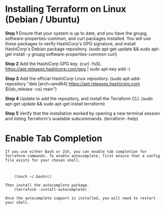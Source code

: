# Installing Terraform on Linux (Debian / Ubuntu)

**Step 1**
   Ensure that your system is up to date, and you have the gnupg, software-properties-common, and curl packages installed. You will use these packages to verify HashiCorp's GPG signature, and install HashiCorp's Debian package repository.
        (sudo apt-get update && sudo apt-get install -y gnupg software-properties-common curl)

**Step 2**
    Add the HashiCorp GPG key.
     (curl -fsSL https://apt.releases.hashicorp.com/gpg | sudo apt-key add -)

**Step 3**
    Add the official HashiCorp Linux repository.
        (sudo apt-add-repository "deb [arch=amd64] https://apt.releases.hashicorp.com $(lsb_release -cs) main")

**Step 4**
    Update to add the repository, and install the Terraform CLI.
       (sudo apt-get update && sudo apt-get install terraform) 

**Step 5**
    Verify that the installation worked by opening a new terminal session and listing Terraform's available subcommands.
        (terraform -help)


# Enable Tab Completion

    If you use either Bash or Zsh, you can enable tab completion for Terraform commands. To enable autocomplete, first ensure that a config file exists for your chosen shell.
#
        (touch ~/.bashrc)

    Then install the autocomplete package.
        (terraform -install-autocomplete)

    Once the autocomplete support is installed, you will need to restart your shell.



